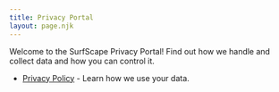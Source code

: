 ```yaml
---
title: Privacy Portal
layout: page.njk
---
```


Welcome to the SurfScape Privacy Portal! Find out how we handle and collect data and how you can control it.

- [Privacy Policy](/privacy-portal/policy) - Learn how we use your data.
